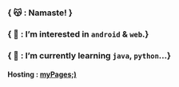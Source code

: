 ### { 😽 : Namaste! }
### { 💛 : I’m interested in `android` & `web`.}
### { 🌟 : I’m currently learning `java`, `python`...}
#### Hosting : [myPages;)](https://amanchandra.w3spaces.com/)
